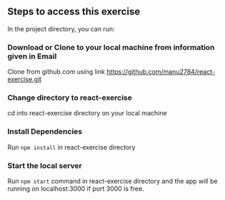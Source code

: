 
## Steps to access this exercise

In the project directory, you can run:

### Download or Clone to your local machine from information given in Email

Clone from github.com using link 
https://github.com/manu2784/react-exercise.git


### Change directory to react-exercise

cd into  react-exercise directory on your local machine
### Install Dependencies 

Run `npm install` in react-exercise directory

### Start the local server

Run `npm start` command in react-exercise directory and the app will be running on localhost:3000 if port 3000 is free.
